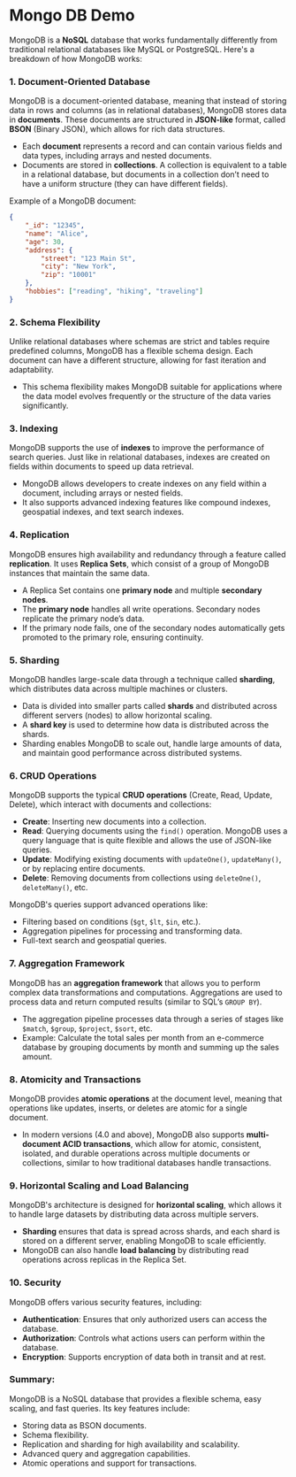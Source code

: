 # Mongo DB Demo

MongoDB is a **NoSQL** database that works fundamentally differently from traditional relational databases like MySQL or PostgreSQL. Here's a breakdown of how MongoDB works:

### 1. **Document-Oriented Database**
   MongoDB is a document-oriented database, meaning that instead of storing data in rows and columns (as in relational databases), MongoDB stores data in **documents**. These documents are structured in **JSON-like** format, called **BSON** (Binary JSON), which allows for rich data structures.

   - Each **document** represents a record and can contain various fields and data types, including arrays and nested documents.
   - Documents are stored in **collections**. A collection is equivalent to a table in a relational database, but documents in a collection don’t need to have a uniform structure (they can have different fields).

   Example of a MongoDB document:
   ```json
   {
       "_id": "12345",
       "name": "Alice",
       "age": 30,
       "address": {
           "street": "123 Main St",
           "city": "New York",
           "zip": "10001"
       },
       "hobbies": ["reading", "hiking", "traveling"]
   }
   ```

### 2. **Schema Flexibility**
   Unlike relational databases where schemas are strict and tables require predefined columns, MongoDB has a flexible schema design. Each document can have a different structure, allowing for fast iteration and adaptability.

   - This schema flexibility makes MongoDB suitable for applications where the data model evolves frequently or the structure of the data varies significantly.

### 3. **Indexing**
   MongoDB supports the use of **indexes** to improve the performance of search queries. Just like in relational databases, indexes are created on fields within documents to speed up data retrieval.

   - MongoDB allows developers to create indexes on any field within a document, including arrays or nested fields.
   - It also supports advanced indexing features like compound indexes, geospatial indexes, and text search indexes.

### 4. **Replication**
   MongoDB ensures high availability and redundancy through a feature called **replication**. It uses **Replica Sets**, which consist of a group of MongoDB instances that maintain the same data.

   - A Replica Set contains one **primary node** and multiple **secondary nodes**.
   - The **primary node** handles all write operations. Secondary nodes replicate the primary node’s data.
   - If the primary node fails, one of the secondary nodes automatically gets promoted to the primary role, ensuring continuity.

### 5. **Sharding**
   MongoDB handles large-scale data through a technique called **sharding**, which distributes data across multiple machines or clusters.

   - Data is divided into smaller parts called **shards** and distributed across different servers (nodes) to allow horizontal scaling.
   - A **shard key** is used to determine how data is distributed across the shards.
   - Sharding enables MongoDB to scale out, handle large amounts of data, and maintain good performance across distributed systems.

### 6. **CRUD Operations**
   MongoDB supports the typical **CRUD operations** (Create, Read, Update, Delete), which interact with documents and collections:
   - **Create**: Inserting new documents into a collection.
   - **Read**: Querying documents using the `find()` operation. MongoDB uses a query language that is quite flexible and allows the use of JSON-like queries.
   - **Update**: Modifying existing documents with `updateOne()`, `updateMany()`, or by replacing entire documents.
   - **Delete**: Removing documents from collections using `deleteOne()`, `deleteMany()`, etc.

   MongoDB's queries support advanced operations like:
   - Filtering based on conditions (`$gt`, `$lt`, `$in`, etc.).
   - Aggregation pipelines for processing and transforming data.
   - Full-text search and geospatial queries.

### 7. **Aggregation Framework**
   MongoDB has an **aggregation framework** that allows you to perform complex data transformations and computations. Aggregations are used to process data and return computed results (similar to SQL’s `GROUP BY`).

   - The aggregation pipeline processes data through a series of stages like `$match`, `$group`, `$project`, `$sort`, etc.
   - Example: Calculate the total sales per month from an e-commerce database by grouping documents by month and summing up the sales amount.

### 8. **Atomicity and Transactions**
   MongoDB provides **atomic operations** at the document level, meaning that operations like updates, inserts, or deletes are atomic for a single document. 

   - In modern versions (4.0 and above), MongoDB also supports **multi-document ACID transactions**, which allow for atomic, consistent, isolated, and durable operations across multiple documents or collections, similar to how traditional databases handle transactions.

### 9. **Horizontal Scaling and Load Balancing**
   MongoDB's architecture is designed for **horizontal scaling**, which allows it to handle large datasets by distributing data across multiple servers.
   - **Sharding** ensures that data is spread across shards, and each shard is stored on a different server, enabling MongoDB to scale efficiently.
   - MongoDB can also handle **load balancing** by distributing read operations across replicas in the Replica Set.

### 10. **Security**
   MongoDB offers various security features, including:
   - **Authentication**: Ensures that only authorized users can access the database.
   - **Authorization**: Controls what actions users can perform within the database.
   - **Encryption**: Supports encryption of data both in transit and at rest.

### Summary:
MongoDB is a NoSQL database that provides a flexible schema, easy scaling, and fast queries. Its key features include:
- Storing data as BSON documents.
- Schema flexibility.
- Replication and sharding for high availability and scalability.
- Advanced query and aggregation capabilities.
- Atomic operations and support for transactions.

